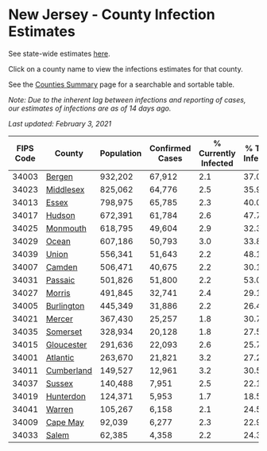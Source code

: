 # New Jersey - County Infection Estimates

See state-wide estimates [here](/infections/us-nj).

Click on a county name to view the infections estimates for that county.

See the [Counties Summary](/infections/summary-counties) page for a searchable and sortable table.

*Note: Due to the inherent lag between infections and reporting of cases, our estimates of infections are as of 14 days ago.*

*Last updated: February 3, 2021*

|   FIPS Code |                   County |   Population |   Confirmed Cases |   % Currently Infected |   % Total Infected |
|-------------|--------------------------|--------------|-------------------|------------------------|--------------------|
|       34003 |         [Bergen](bergen) |      932,202 |            67,912 |                    2.1 |               37.0 |
|       34023 |   [Middlesex](middlesex) |      825,062 |            64,776 |                    2.5 |               35.9 |
|       34013 |           [Essex](essex) |      798,975 |            65,785 |                    2.3 |               40.0 |
|       34017 |         [Hudson](hudson) |      672,391 |            61,784 |                    2.6 |               47.7 |
|       34025 |     [Monmouth](monmouth) |      618,795 |            49,604 |                    2.9 |               32.3 |
|       34029 |           [Ocean](ocean) |      607,186 |            50,793 |                    3.0 |               33.8 |
|       34039 |           [Union](union) |      556,341 |            51,643 |                    2.2 |               48.1 |
|       34007 |         [Camden](camden) |      506,471 |            40,675 |                    2.2 |               30.1 |
|       34031 |       [Passaic](passaic) |      501,826 |            51,800 |                    2.2 |               53.0 |
|       34027 |         [Morris](morris) |      491,845 |            32,741 |                    2.4 |               29.1 |
|       34005 | [Burlington](burlington) |      445,349 |            31,886 |                    2.2 |               26.4 |
|       34021 |         [Mercer](mercer) |      367,430 |            25,257 |                    1.8 |               30.7 |
|       34035 |     [Somerset](somerset) |      328,934 |            20,128 |                    1.8 |               27.5 |
|       34015 | [Gloucester](gloucester) |      291,636 |            22,093 |                    2.6 |               25.7 |
|       34001 |     [Atlantic](atlantic) |      263,670 |            21,821 |                    3.2 |               27.2 |
|       34011 | [Cumberland](cumberland) |      149,527 |            12,961 |                    3.2 |               30.5 |
|       34037 |         [Sussex](sussex) |      140,488 |             7,951 |                    2.5 |               22.1 |
|       34019 |   [Hunterdon](hunterdon) |      124,371 |             5,953 |                    1.7 |               18.5 |
|       34041 |         [Warren](warren) |      105,267 |             6,158 |                    2.1 |               24.5 |
|       34009 |     [Cape May](cape-may) |       92,039 |             6,277 |                    2.3 |               22.9 |
|       34033 |           [Salem](salem) |       62,385 |             4,358 |                    2.2 |               24.3 |